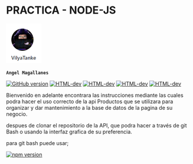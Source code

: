 # PRACTICA - NODE-JS

[![GitHub-Angel](./nodeapp/public/images/gitangel.png)](https://github.com/VilyaTanke)

**`Angel Magallanes`**



[![GitHub version](https://badge.fury.io/gh/VilyaTanke%2FPractica-HTML-CSS.svg)](https://badge.fury.io/gh/VilyaTanke%2FPractica-HTML-CSS)    [![HTML-dev](https://img.shields.io/badge/EJS-%3C-------------blue)](https://badge.fury.io/gh/VilyaTanke%2FPractica-HTML-CSS) [![HTML-dev](https://img.shields.io/badge/~~~~%3E-CSS-red)](https://badge.fury.io/gh/VilyaTanke%2FPractica-HTML-CSS)
 [![HTML-dev](https://img.shields.io/badge/~~~~~~>-NodeJS-orange)](https://badge.fury.io/gh/VilyaTanke%2FPractica-HTML-CSS) [![HTML-dev](https://img.shields.io/badge/~~~~%3E-JavaScript-yellow)](https://img.shields.io/badge/~~~~%3E-JavaScript-yellow)

Bienvenido en adelante encontrara las instrucciones mediante las cuales podra hacer el uso correcto de la api Productos que se utilizara para organizar y dar mantenimiento a la base de datos de la pagina de su negocio.

despues de clonar el repositorio de la API, que podra hacer a través de git Bash o usando la interfaz grafica de su preferencia.

para git bash puede usar;



[![npm version](https://badge.fury.io/js/graphql.svg)](https://badge.fury.io/js/graphql)